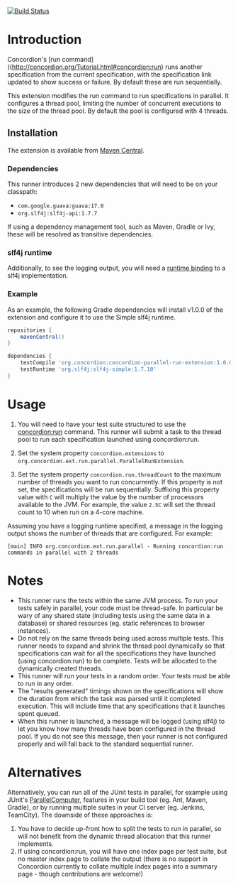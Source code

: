 [![Build Status](https://travis-ci.org/concordion/concordion-parallel-run-extension.svg?branch=master)](https://travis-ci.org/concordion/concordion-parallel-run-extension)

# Introduction
Concordion's [run command]((http://concordion.org/Tutorial.html#concordion:run) runs another specification from the current specification, with the specification link updated to show success or failure. By default these are run sequentially.

This extension modifies the run command to run specifications in parallel. It configures a thread pool, limiting the number of concurrent executions to the size of the thread pool. By default the pool is configured with 4 threads.

## Installation
The extension is available from [Maven Central](http://search.maven.org/#artifactdetails%7Corg.concordion%7Cconcordion-parallel-run-extension%7C1.0.0%7Cjar).

### Dependencies
This runner introduces 2 new dependencies that will need to be on your classpath:

 * `com.google.guava:guava:17.0`
 * `org.slf4j:slf4j-api:1.7.7`

If using a dependency management tool, such as Maven, Gradle or Ivy, these will be resolved as transitive dependencies.

### slf4j runtime
Additionally, to see the logging output, you will need a [runtime binding](http://www.slf4j.org/manual.html#swapping) to a slf4j implementation.

### Example
As an example, the following Gradle dependencies will install v1.0.0 of the extension and configure it to use the Simple slf4j runtime.

```gradle
repositories {
    mavenCentral()
}

dependencies {
    testCompile 'org.concordion:concordion-parallel-run-extension:1.0.0'
    testRuntime 'org.slf4j:slf4j-simple:1.7.10'
} 
```

# Usage
 1. You will need to have your test suite structured to use the [concordion:run](http://concordion.org/Tutorial.html#concordion:run) command. This runner will submit a task to the thread pool to run each specification launched using concordion:run.
 
 2. Set the system property `concordion.extensions` to `org.concordion.ext.run.parallel.ParallelRunExtension`.
 
 3. Set the system property `concordion.run.threadCount` to the maximum number of threads you want to run concurrently. If this property is not set, the specifications will be run sequentially. Suffixing this property value with `C` will multiply the value by the number of processors available to the JVM. For example, the value `2.5C` will set the thread count to 10 when run on a 4-core machine. 

Assuming you have a logging runtime specified, a message in the logging output shows the number of threads that are configured. For example:

```[main] INFO org.concordion.ext.run.parallel - Running concordion:run commands in parallel with 2 threads```  

# Notes
* This runner runs the tests within the same JVM process. To run your tests safely in parallel, your code must be thread-safe. In particular be wary of any shared state (including tests using the same data in a database) or shared resources (eg. static references to browser instances).
* Do not rely on the same threads being used across multiple tests. This runner needs to expand and shrink the thread pool dynamically so that specifications can wait for all the specifications they have launched (using concordion:run) to be complete. Tests will be allocated to the dynamically created threads.
* This runner will run your tests in a random order. Your tests must be able to run in any order.
* The "results generated" timings shown on the specifications will show the duration from which the task was parsed until it completed execution. This will include time that any specifications that it launches spent queued.
* When this runner is launched, a message will be logged (using slf4j) to let you know how many threads have been configured in the thread pool. If you do not see this message, then your runner is not configured properly and will fall back to the standard sequential runner.

# Alternatives
Alternatively, you can run all of the JUnit tests in parallel, for example using JUnit's [ParallelComputer](https://github.com/junit-team/junit/blob/master/doc/ReleaseNotes4.6.md#test-scheduling-strategies), features in your build tool (eg. Ant, Maven, Gradle), or by running multiple suites in your CI server (eg. Jenkins, TeamCity). The downside of these approaches is:
 1. You have to decide up-front how to split the tests to run in parallel, so will not benefit from the dynamic thread allocation that this runner implements.
 2. If using concordion:run, you will have one index page per test suite, but no master index page to collate the output (there is no support in Concordion currently to collate multiple index pages into a summary page - though contributions are welcome!)
 